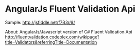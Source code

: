 AngularJs Fluent Validation Api
=========================

Sample:
http://jsfiddle.net/f7B3r/8/



About: AngularJs/Javascript version of C# Fluent Validation Api
http://fluentvalidation.codeplex.com/wikipage?title=Validators&referringTitle=Documentation



